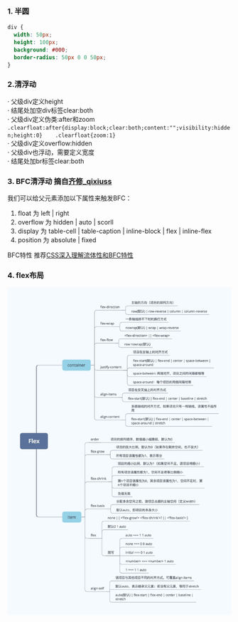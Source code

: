 ### 1. 半圆
```css
div {
  width: 50px;
  height: 100px;
  background: #000;
  border-radius: 50px 0 0 50px;
}
```
### 2.清浮动  
 · 父级div定义height  
 · 结尾处加空div标签clear:both  
 · 父级div定义伪类:after和zoom   
    ```
    .clearfloat:after{display:block;clear:both;content:"";visibility:hidden;height:0}   
    .clearfloat{zoom:1} 
    ```  
 · 父级div定义overflow:hidden  
 · 父级div也浮动，需要定义宽度  
 · 结尾处加br标签clear:both  
    
### 3. BFC清浮动  摘自[齐修_qixiuss](https://www.jianshu.com/p/09bd5873bed4)
我们可以给父元素添加以下属性来触发BFC：
1. float 为 left | right
2. overflow 为 hidden | auto | scorll
3. display 为 table-cell | table-caption | inline-block | flex | inline-flex
4. position 为 absolute | fixed

BFC特性 推荐[CSS深入理解流体性和BFC特性](https://www.zhangxinxu.com/wordpress/2015/02/css-deep-understand-flow-bfc-column-two-auto-layout/)

### 4. flex布局
<img src="https://github.com/lu-xiansen/myNote/blob/master/img/flex.jpg?raw=true">
